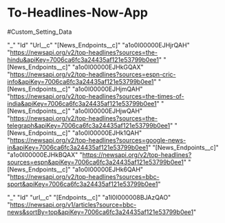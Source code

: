 # To-Headlines-Now-App

#Custom_Setting_Data

"_"	"Id"	"Url__c"
"[News_Endpoints__c]"	"a1o0I00000EJHjrQAH"	"https://newsapi.org/v2/top-headlines?sources=the-hindu&apiKey=7006ca6fc3a24435af121e53799b0ee1"
"[News_Endpoints__c]"	"a1o0I00000EJHkGQAX"	"https://newsapi.org/v2/top-headlines?sources=espn-cric-info&apiKey=7006ca6fc3a24435af121e53799b0ee1"
"[News_Endpoints__c]"	"a1o0I00000EJHjmQAH"	"https://newsapi.org/v2/top-headlines?sources=the-times-of-india&apiKey=7006ca6fc3a24435af121e53799b0ee1"
"[News_Endpoints__c]"	"a1o0I00000EJHjwQAH"	"https://newsapi.org/v2/top-headlines?sources=the-telegraph&apiKey=7006ca6fc3a24435af121e53799b0ee1"
"[News_Endpoints__c]"	"a1o0I00000EJHk1QAH"	"https://newsapi.org/v2/top-headlines?sources=google-news-in&apiKey=7006ca6fc3a24435af121e53799b0ee1"
"[News_Endpoints__c]"	"a1o0I00000EJHkBQAX"	"https://newsapi.org/v2/top-headlines?sources=espn&apiKey=7006ca6fc3a24435af121e53799b0ee1"
"[News_Endpoints__c]"	"a1o0I00000EJHk6QAH"	"https://newsapi.org/v2/top-headlines?sources=bbc-sport&apiKey=7006ca6fc3a24435af121e53799b0ee1"


"_"	"Id"	"url__c"
"[Endpoints__c]"	"a1l0I000008BJAzQAO"	"https://newsapi.org/v1/articles?source=bbc-news&sortBy=top&apiKey=7006ca6fc3a24435af121e53799b0ee1"

